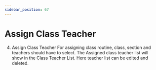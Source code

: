 ```yaml
---
sidebar_position: 67
---
```

 
# Assign Class Teacher
4. Assign Class Teacher
For assigning class routine, class, section and teachers should have to select. The Assigned class teacher list will show in the Class Teacher List. Here teacher list can be edited and deleted.